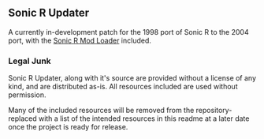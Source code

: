 ## Sonic R Updater
A currently in-development patch for the 1998 port of Sonic R to the 2004 port, with the [Sonic R Mod Loader](https://github.com/sonicretro/sonicr-mod-loader/releases) included.

### Legal Junk
Sonic R Updater, along with it's source are provided without a license of any kind, and are distributed as-is. All resources included are used without permission.

Many of the included resources will be removed from the repository- replaced with a list of the intended resources in this readme at a later date once the project is ready for release.